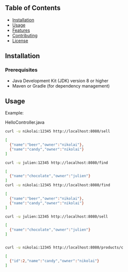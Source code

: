 ## Table of Contents

- [Installation](#installation)
- [Usage](#usage)
- [Features](#features)
- [Contributing](#contributing)
- [License](#license)

## Installation

### Prerequisites

- Java Development Kit (JDK) version 8 or higher
- Maven or Gradle (for dependency management)

## Usage


Example:

HelloController.java
```bash
curl -u nikolai:12345 http://localhost:8080/sell

[
  {"name":"beer","owner":"nikolai"},
  {"name":"candy","owner":"nikolai"}
]

curl -u julien:12345 http://localhost:8080/find

[
  {"name":"chocolate","owner":"julien"}
]
curl -u nikolai:12345 http://localhost:8080/find

[
  {"name":"beer","owner":"nikolai"},
  {"name":"candy","owner":"nikolai"}
]

curl -u julien:12345 http://localhost:8080/sell

[
  {"name":"chocolate","owner":"julien"}
]


curl -u nikolai:12345 http://localhost:8080/products/c

[
  {"id":2,"name":"candy","owner":"nikolai"}
]
```


